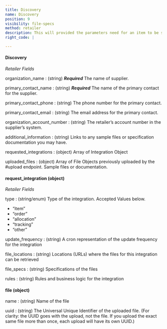 ```yaml
---
title: Discovery
name: Discovery
position: 9
visibility: file-specs
method: retailer
description: This will provided the parameters need for an item to be searchable within Crux.
right_code: |

---
```


#### Discovery
_Retailer Fields_

organization_name
: (string) ***Required*** The name of supplier.

primary_contact_name
: (string) ***Required*** The name of the primary contact for the supplier.

primary_contact_phone
: (string) The phone number for the primary contact.

primary_contact_email
: (string) The email address for the primary contact.

organization_account_number
: (string) The retailer’s account number in the supplier’s system.

additional_information
: (string) Links to any sample files or specification documentation you may have.

requested_integrations
: (object) Array of Integration Object

uploaded_files
: (object) Array of File Objects previously uploaded by the #upload endpoint. Sample files or documentation.

#### request_integration (object)
_Retailer Fields_

type
: (string/enum) Type of the integration. Accepted Values below.
- “item”
- “order”
- “allocation”
- “tracking”
- “other”

update_frequency
: (string) A cron representation of the update frequency for the integration

file_locations
: (string) Locations (URLs) where the files for this integration can be retrieved

file_specs
: (string) Specifications of the files

rules
: (string) Rules and business logic for the integration

#### file (object)

name
: (string) Name of the file

uuid
: (string) The Universal Unique Identifier of the uploaded file. (For clarity: the UUID goes with the upload, not the file. If you upload the exact same file more than once, each upload will have its own UUID.)



